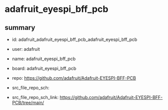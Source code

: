 # adafruit_eyespi_bff_pcb
 
## summary 
* id: adafruit_adafruit_eyespi_bff_pcb_adafruit_eyespi_bff_pcb
* user: adafruit
* name: adafruit_eyespi_bff_pcb
* board: adafruit_eyespi_bff_pcb
* repo: https://github.com/adafruit/Adafruit-EYESPI-BFF-PCB



* src_file_repo_sch: 
* src_file_repo_sch_link: https://github.com/adafruit/Adafruit-EYESPI-BFF-PCB/tree/main/




